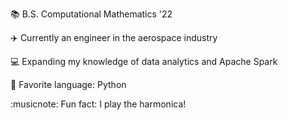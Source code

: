 :books: B.S. Computational Mathematics '22

:airplane: Currently an engineer in the aerospace industry

:computer: Expanding my knowledge of data analytics and Apache Spark

:snake: Favorite language: Python

:musicnote: Fun fact: I play the harmonica!
